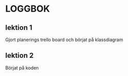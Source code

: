 # LOGGBOK

## lektion 1
Gjort planerings trello board och börjat på klassdiagram

## lektion 2
Börjat på koden
